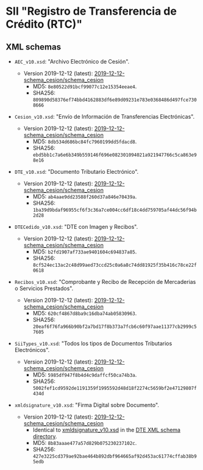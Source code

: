 # SII "Registro de Transferencia de Crédito (RTC)"


## XML schemas

- `AEC_v10.xsd`: "Archivo Electrónico de Cesión".
  - Version 2019-12-12 (latest): [2019-12-12-schema_cesion/schema_cesion](2019-12-12-schema_cesion/schema_cesion)
    - MD5: `8e80522d91bcf99077c12e15354eeae4`.
    - SHA256: `809890d58376ef74bbd4162883df6e89d09231e783e0368486d497fce7308666`

- `Cesion_v10.xsd`: "Envío de Información de Transferencias  Electrónicas".
  - Version 2019-12-12 (latest): [2019-12-12-schema_cesion/schema_cesion](2019-12-12-schema_cesion/schema_cesion)
    - MD5: `8db534d686bc84fc7960199dd5fdacd8`.
    - SHA256: `ebd5bb1c7a6e6b349b559146f696e082301094021a921947766c5ca863e98e16`

- `DTE_v10.xsd`: "Documento Tributario Electrónico".
  - Version 2019-12-12 (latest): [2019-12-12-schema_cesion/schema_cesion](2019-12-12-schema_cesion/schema_cesion)
    - MD5: `ab4aae9dd23588f260d37a846e70439a`.
    - SHA256: `1ba39d9bdaf96955cf6f3c36a7ce004cc6df18c4dd759705af44dc56f94b2d28`

- `DTECedido_v10.xsd`: "DTE con Imagen y Recibos".
  - Version 2019-12-12 (latest): [2019-12-12-schema_cesion/schema_cesion](2019-12-12-schema_cesion/schema_cesion)
    - MD5: `b2fd1907af733ae9401604c694837a85`.
    - SHA256: `8cf524ec13ac2c48d99aed73ccd25c0a6a8c74dd81925f35b416c78ce22f0618`

- `Recibos_v10.xsd`: "Comprobante y Recibo de Recepción de Mercaderias o Servicios Prestados".
  - Version 2019-12-12 (latest): [2019-12-12-schema_cesion/schema_cesion](2019-12-12-schema_cesion/schema_cesion)
    - MD5: `620cf4867d8ba9c16dba74ab05830963`.
    - SHA256: `20eaf6f76fa966b90bf2a7bd17f8b373a7fcb6c60f97aae11377cb2999c57605`

- `SiiTypes_v10.xsd`: "Todos los tipos de Documentos Tributarios Electrónicos".
  - Version 2019-12-12 (latest): [2019-12-12-schema_cesion/schema_cesion](2019-12-12-schema_cesion/schema_cesion)
    - MD5: `5985df947f8b4d4c9daffcf50ca74b3a`.
    - SHA256: `5002fef1cd9592de1191359f1995592d48d18f2274c5659bf2e47129807f434d`

- `xmldsignature_v10.xsd`: "Firma Digital sobre Documento".
  - Version 2019-12-12 (latest): [2019-12-12-schema_cesion/schema_cesion](2019-12-12-schema_cesion/schema_cesion)
    - Identical to [xmldsignature_v10.xsd](../dte/2011-05-30-schema_dte/schema_dte/xmldsignature_v10.xsd) in the [DTE XML schema directory](../dte/2011-05-30-schema_dte/schema_dte).
    - MD5: `8b83aaae477a57d829b075230237102c`.
    - SHA256: `427e3225cd379ae92bae464b892dbf964665af92d453ac61774cffab38b95edb`
